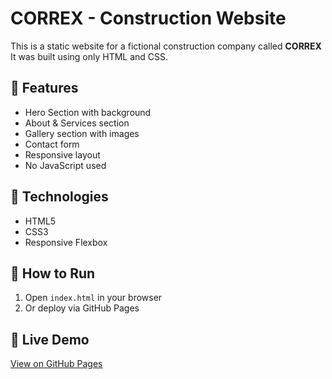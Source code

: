 # CORREX - Construction Website

This is a static website for a fictional construction company called **CORREX** It was built using only HTML and CSS.

## 🔧 Features

- Hero Section with background
- About & Services section
- Gallery section with images
- Contact form
- Responsive layout
- No JavaScript used

## 📁 Technologies

- HTML5
- CSS3
- Responsive Flexbox

## 🚀 How to Run

1. Open `index.html` in your browser
2. Or deploy via GitHub Pages

## 📡 Live Demo

[View on GitHub Pages](https://urvashi80.github.io/Builder-Website/)

